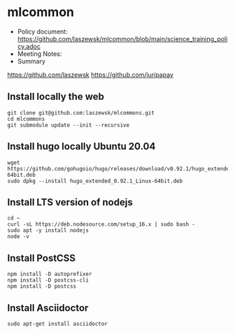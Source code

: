 # mlcommon

* Policy document: https://github.com/laszewsk/mlcommon/blob/main/science_training_policy.adoc
* Meeting Notes:
* Summary   



https://github.com/laszewsk
https://github.com/juripapay


## Install locally the web 

```
git clone git@github.com:laszewsk/mlcommons.git
cd mlcommons
git submodule update --init --recursive
```

## Install hugo locally Ubuntu 20.04

```
wget https://github.com/gohugoio/hugo/releases/download/v0.92.1/hugo_extended_0.92.1_Linux-64bit.deb
sudo dpkg --install hugo_extended_0.92.1_Linux-64bit.deb 

```

## Install LTS version of nodejs

```
cd ~
curl -sL https://deb.nodesource.com/setup_16.x | sudo bash -
sudo apt -y install nodejs
node -v
```

## Install PostCSS

```
npm install -D autoprefixer
npm install -D postcss-cli
npm install -D postcss
```

## Install Asciidoctor

```
sudo apt-get install asciidoctor
```